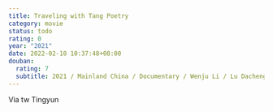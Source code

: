 ```yaml
---
title: Traveling with Tang Poetry
category: movie
status: todo
rating: 0
year: "2021"
date: 2022-02-10 10:37:48+08:00
douban:
  rating: 7
  subtitle: 2021 / Mainland China / Documentary / Wenju Li / Lu Dacheng Nishikawa
---
```


Via tw Tingyun
